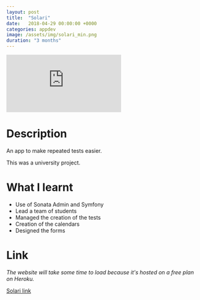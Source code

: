 ```yaml
---
layout: post
title:  "Solari"
date:   2018-04-29 00:00:00 +0000
categories: appdev
image: /assets/img/solari_min.png
duration: "3 months"
---
```


<div class="video-container">
<iframe src="https://www.youtube.com/embed/0c-A07eQrio" title="YouTube video player" frameborder="0" allow="accelerometer; autoplay; clipboard-write; encrypted-media; gyroscope; picture-in-picture" allowfullscreen></iframe>
</div>

# Description
 
An app to make repeated tests easier.


This was a university project.

# What I learnt
* Use of Sonata Admin and Symfony
* Lead a team of students
* Managed the creation of the tests
* Creation of the calendars
* Designed the forms


# Link

*The website will take some time to load because it's hosted on a free plan on Heroku.*

[Solari link](http://solari-chu.herokuapp.com/)
